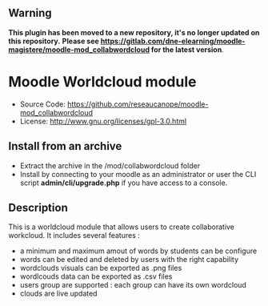 ## Warning

**This plugin has been moved to a new repository, it's no longer updated on this repository.**
**Please see https://gitlab.com/dne-elearning/moodle-magistere/moodle-mod_collabwordcloud for the latest version**.

# Moodle Worldcloud module
- Source Code: https://github.com/reseaucanope/moodle-mod_collabwordcloud
- License: http://www.gnu.org/licenses/gpl-3.0.html

## Install from an archive
- Extract the archive in the /mod/collabwordcloud folder
- Install by connecting to your moodle as an administrator or user the CLI script **admin/cli/upgrade.php** if you have access to a console.

## Description

This is a worldcloud module that allows users to create collaborative workcloud.
It includes several features :
- a minimum and maximum amout of words by students can be configure
- words can be edited and deleted by users with the right capability
- wordclouds visuals can be exported as .png files
- wordlcouds data can be exported as .csv files
- users group are supported : each group can have its own wordcloud
- clouds are live updated
